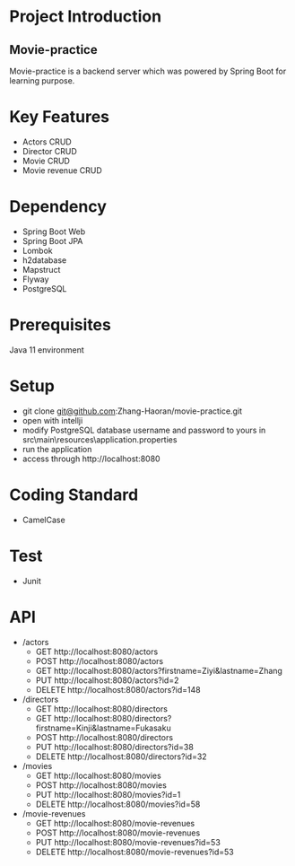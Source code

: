 # Project Introduction

## Movie-practice

Movie-practice is a backend server which was powered by Spring Boot for learning purpose.

# Key Features

- Actors CRUD
- Director CRUD
- Movie CRUD
- Movie revenue CRUD

# Dependency

- Spring Boot Web
- Spring Boot JPA
- Lombok
- h2database
- Mapstruct
- Flyway
- PostgreSQL

# Prerequisites

Java 11 environment

# Setup

 - git clone git@github.com:Zhang-Haoran/movie-practice.git
 - open with intellji 
 - modify PostgreSQL database username and password to yours in src\main\resources\application.properties 
 - run the application
 - access through http://localhost:8080

# Coding Standard

- CamelCase

# Test

- Junit

# API
* /actors
    * GET http://localhost:8080/actors
    * POST http://localhost:8080/actors
    * GET http://localhost:8080/actors?firstname=Ziyi&lastname=Zhang
    * PUT http://localhost:8080/actors?id=2
    * DELETE http://localhost:8080/actors?id=148
* /directors
    * GET http://localhost:8080/directors
    * GET http://localhost:8080/directors?firstname=Kinji&lastname=Fukasaku
    * POST http://localhost:8080/directors
    * PUT http://localhost:8080/directors?id=38
    * DELETE http://localhost:8080/directors?id=32
* /movies
    * GET http://localhost:8080/movies
    * POST http://localhost:8080/movies
    * PUT http://localhost:8080/movies?id=1
    * DELETE http://localhost:8080/movies?id=58
* /movie-revenues
    * GET http://localhost:8080/movie-revenues
    * POST http://localhost:8080/movie-revenues
    * PUT http://localhost:8080/movie-revenues?id=53
    * DELETE http://localhost:8080/movie-revenues?id=53